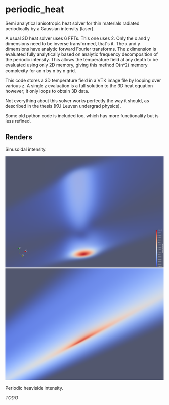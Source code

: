 # periodic_heat

Semi analytical anisotropic heat solver for thin materials radiated periodically by a Gaussian intensity (laser).

A usual 3D heat solver uses 6 FFTs. This one uses 2. Only the x and y dimensions need to be inverse transformed, that's it. The
x and y dimensions have analytic forward Fourier transforms. The z dimension is evaluated fully analytically based on analytic
frequency decomposition of the periodic intensity. This allows the temperature field at any depth to be evaluated using only 2D
memory, giving this method O(n^2) memory complexity for an n by n by n grid.

This code stores a 3D temperature field in a VTK image file by looping over various z. A single z evaluation is a full
solution to the 3D heat equation however; it only loops to obtain 3D data.

Not everything about this solver works perfectly the way it should, as described in the thesis (KU Leuven undergrad physics).

Some old python code is included too, which has more functionality but is less refined.

## Renders

Sinusoidal intensity.

![sine 1](https://raw.githubusercontent.com/olafx/periodic_heat/master/renders/sine%201.png)
![sine 2](https://raw.githubusercontent.com/olafx/periodic_heat/master/renders/sine%202.png)

Periodic heaviside intensity.

*TODO*
